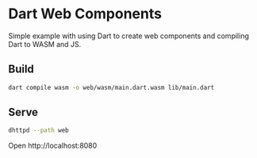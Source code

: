 # Dart Web Components

Simple example with using Dart to create web components and compiling Dart to WASM and JS.

## Build

```bash
dart compile wasm -o web/wasm/main.dart.wasm lib/main.dart
```

## Serve

```bash
dhttpd --path web
```

Open http://localhost:8080
